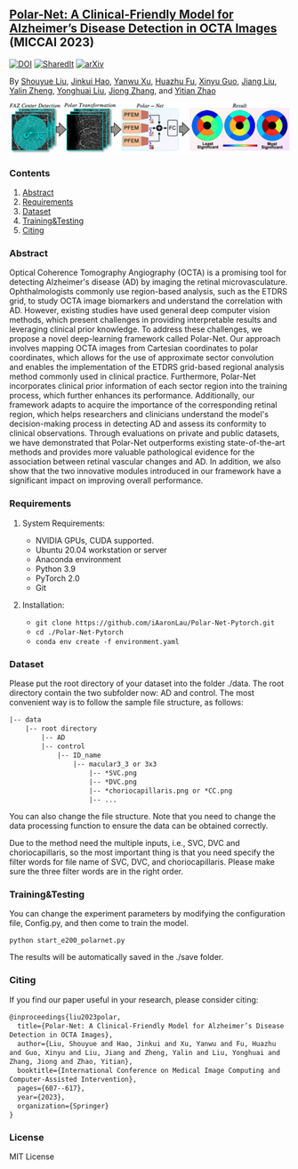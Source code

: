 
## [Polar-Net: A Clinical-Friendly Model for Alzheimer’s Disease Detection in OCTA Images](https://arxiv.org/abs/2311.06009) (MICCAI 2023)
[![DOI](https://img.shields.io/badge/DOI-10.1007/978--3--031--43990--2__57-darkyellow)](https://doi.org/10.1007/978-3-031-43990-2_57)
[![SharedIt](https://img.shields.io/badge/SharedIt-rdcu.be/dnwMc-darkyellow.svg)](https://rdcu.be/dnwMc)
[![arXiv](https://img.shields.io/badge/arXiv-2311.06009-darkyellow.svg)](https://arxiv.org/abs/2311.06009)

By [Shouyue Liu](https://github.com/iAaronLau), [Jinkui Hao](https://scholar.google.com/citations?user=XQqCo8QAAAAJ&hl=zh-CN), [Yanwu Xu](https://scholar.google.com/citations?user=0jP8f7sAAAAJ&hl=zh-CN), [Huazhu Fu](https://scholar.google.com/citations?user=jCvUBYMAAAAJ&hl=zh-CN), [Xinyu Guo](https://github.com/Mr-Guowang), [Jiang Liu](https://scholar.google.com/citations?user=NHt3fUcAAAAJ&hl=zh-CN), [Yalin Zheng](https://scholar.google.com/citations?user=nKCHXTAAAAAJ&hl=zh-CN), [Yonghuai Liu](https://scholar.google.com/citations?user=8J-qVlQAAAAJ&hl=zh-CN), [Jiong Zhang](https://scholar.google.com/citations?user=UJKsxKkAAAAJ&hl=zh-CN), and [Yitian Zhao](https://scholar.google.com/citations?user=8mULu94AAAAJ&hl=zh-CN)

![image](https://github.com/iAaronLau/Polar-Net-Pytorch/blob/master/images/figflowchart5.png "Flowchart")



### Contents
1. [Abstract](#Abstract)
2. [Requirements](#Requirements)
3. [Dataset](#Dataset)
4. [Training&Testing](#Training&Testing)
5. [Citing](#Citing)


### Abstract

Optical Coherence Tomography Angiography (OCTA) is a promising tool for detecting Alzheimer's disease (AD) by imaging the retinal microvasculature. Ophthalmologists commonly use region-based analysis, such as the ETDRS grid, to study OCTA image biomarkers and understand the correlation with AD. However, existing studies have used general deep computer vision methods, which present challenges in providing interpretable results and leveraging clinical prior knowledge. To address these challenges, we propose a novel deep-learning framework called Polar-Net. Our approach involves mapping OCTA images from Cartesian coordinates to polar coordinates, which allows for the use of approximate sector convolution and enables the implementation of the ETDRS grid-based regional analysis method commonly used in clinical practice. Furthermore, Polar-Net incorporates clinical prior information of each sector region into the training process, which further enhances its performance. Additionally, our framework adapts to acquire the importance of the corresponding retinal region, which helps researchers and clinicians understand the model's decision-making process in detecting AD and assess its conformity to clinical observations. Through evaluations on private and public datasets, we have demonstrated that Polar-Net outperforms existing state-of-the-art methods and provides more valuable pathological evidence for the association between retinal vascular changes and AD. In addition, we also show that the two innovative modules introduced in our framework have a significant impact on improving overall performance.

### Requirements

1. System Requirements:
	- NVIDIA GPUs, CUDA supported.
	- Ubuntu 20.04 workstation or server
	- Anaconda environment
	- Python 3.9
	- PyTorch 2.0 
	- Git

2. Installation:
   - `git clone https://github.com/iAaronLau/Polar-Net-Pytorch.git`
   - `cd ./Polar-Net-Pytorch`
   - `conda env create -f environment.yaml`


### Dataset

Please put the root directory of your dataset into the folder ./data. The root directory contain the two subfolder now: AD and control. The most convenient way is to follow the sample file structure, as follows:

```
|-- data
    |-- root directory
        |-- AD
        |-- control
            |-- ID_name
                |-- macular3_3 or 3x3
                    |-- *SVC.png
                    |-- *DVC.png
                    |-- *choriocapillaris.png or *CC.png
                    |-- ... 
```

You can also change the file structure. Note that you need to change the data processing function to ensure the data can be obtained correctly. 

Due to the method need the multiple inputs, i.e., SVC, DVC and choriocapillaris, so the most important thing is that you need specify the filter words for file name of SVC, DVC, and choriocapillaris. Please make sure the three filter words are in the right order.

### Training&Testing
You can change the experiment parameters by modifying the configuration file, Config.py,  and then come to train the model.

```
python start_e200_polarnet.py
```

The results will be automatically saved in the ./save folder.

### Citing 

If you find our paper useful in your research, please consider citing:

```
@inproceedings{liu2023polar,
  title={Polar-Net: A Clinical-Friendly Model for Alzheimer’s Disease Detection in OCTA Images},
  author={Liu, Shouyue and Hao, Jinkui and Xu, Yanwu and Fu, Huazhu and Guo, Xinyu and Liu, Jiang and Zheng, Yalin and Liu, Yonghuai and Zhang, Jiong and Zhao, Yitian},
  booktitle={International Conference on Medical Image Computing and Computer-Assisted Intervention},
  pages={607--617},
  year={2023},
  organization={Springer}
}
```

### License
MIT License
